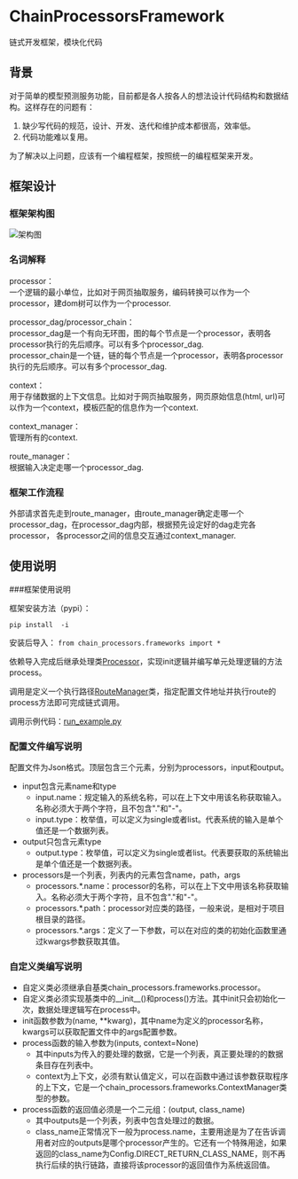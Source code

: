 # ChainProcessorsFramework

链式开发框架，模块化代码

## 背景
对于简单的模型预测服务功能，目前都是各人按各人的想法设计代码结构和数据结构。这样存在的问题有：  

1. 缺少写代码的规范，设计、开发、迭代和维护成本都很高，效率低。
2. 代码功能难以复用。

为了解决以上问题，应该有一个编程框架，按照统一的编程框架来开发。

## 框架设计

### 框架架构图
![架构图](链式执行框架.png)

### 名词解释
processor：  
一个逻辑的最小单位，比如对于网页抽取服务，编码转换可以作为一个processor，建dom树可以作为一个processor.

processor\_dag/processor\_chain：  
processor\_dag是一个有向无环图，图的每个节点是一个processor，表明各processor执行的先后顺序。可以有多个processor\_dag.  
processor\_chain是一个链，链的每个节点是一个processor，表明各processor执行的先后顺序。可以有多个processor\_dag.

context：  
用于存储数据的上下文信息。比如对于网页抽取服务，网页原始信息(html, url)可以作为一个context，模板匹配的信息作为一个context.

context\_manager：  
管理所有的context.

route\_manager：  
根据输入决定走哪一个processor_dag.

### 框架工作流程
外部请求首先走到route\_manager，由route\_manager确定走哪一个processor\_dag，在processor\_dag内部，根据预先设定好的dag走完各processor， 各processor之间的信息交互通过context\_manager.


## 使用说明

###框架使用说明

框架安装方法（pypi）：

`pip install  -i `

安装后导入：
`from chain_processors.frameworks import * `

依赖导入完成后继承处理类[Processor](chain_processors/frameworks/processor.py)，实现init逻辑并编写单元处理逻辑的方法process。

调用是定义一个执行路径[RouteManager](chain_processors/frameworks/route_manager.py)类，指定配置文件地址并执行route的process方法即可完成链式调用。

调用示例代码：[run_example.py](chain_processors/run_example.py)

### 配置文件编写说明

配置文件为Json格式。顶层包含三个元素，分别为processors，input和output。

- input包含元素name和type
    - input.name：规定输入的系统名称，可以在上下文中用该名称获取输入。名称必须大于两个字符，且不包含"."和"-"。
    - input.type：枚举值，可以定义为single或者list。代表系统的输入是单个值还是一个数据列表。
- output只包含元素type
    - output.type：枚举值，可以定义为single或者list。代表要获取的系统输出是单个值还是一个数据列表。
- processors是一个列表，列表内的元素包含name，path，args
    - processors.*.name：processor的名称，可以在上下文中用该名称获取输入。名称必须大于两个字符，且不包含"."和"-"。
    - processors.*.path：processor对应类的路径，一般来说，是相对于项目根目录的路径。
    - processors.*.args：定义了一下参数，可以在对应的类的初始化函数里通过kwargs参数获取其值。

### 自定义类编写说明

- 自定义类必须继承自基类chain_processors.frameworks.processor。 
- 自定义类必须实现基类中的\_\_init\_\_()和process()方法。其中init只会初始化一次，数据处理逻辑写在process中。
- init函数参数为(name, **kwarg)，其中name为定义的processor名称，kwargs可以获取配置文件中的args配置参数。
- process函数的输入参数为(inputs, context=None)
    - 其中inputs为传入的要处理的数据，它是一个列表，真正要处理的的数据条目存在列表中。
    - context为上下文，必须有默认值定义，可以在函数中通过该参数获取程序的上下文，它是一个chain_processors.frameworks.ContextManager类型的参数。
- process函数的返回值必须是一个二元组：(output, class_name)
    - 其中outputs是一个列表，列表中包含处理过的数据。
    - class_name正常情况下一般为process.name，主要用途是为了在告诉调用者对应的outputs是哪个processor产生的。它还有一个特殊用途，如果返回的class_name为Config.DIRECT_RETURN_CLASS_NAME，则不再执行后续的执行链路，直接将该processor的返回值作为系统返回值。
